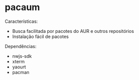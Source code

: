 # pacaum

Características:

  - Busca facilitada por pacotes do AUR e outros repositórios
  - Instalação fácil de pacotes

Dependências:

  - nwjs-sdk
  - xterm
  - yaourt
  - pacman